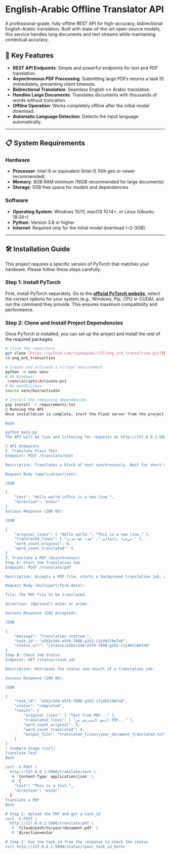 # English-Arabic Offline Translator API

A professional-grade, fully offline REST API for high-accuracy, bidirectional English-Arabic translation. Built with state-of-the-art open-source models, this service handles long documents and text streams while maintaining contextual accuracy.

## 🚀 Key Features

-   **REST API Endpoints**: Simple and powerful endpoints for text and PDF translation.
-   **Asynchronous PDF Processing**: Submitting large PDFs returns a task ID immediately, preventing client timeouts.
-   **Bidirectional Translation**: Seamless English ↔ Arabic translation.
-   **Handles Large Documents**: Translates documents with thousands of words without truncation.
-   **Offline Operation**: Works completely offline after the initial model download.
-   **Automatic Language Detection**: Detects the input language automatically.

---
## 📋 System Requirements

### Hardware
-   **Processor**: Intel i5 or equivalent (Intel i5 10th gen or newer recommended)
-   **Memory**: 8GB RAM minimum (16GB recommended for large documents)
-   **Storage**: 5GB free space for models and dependencies

### Software
-   **Operating System**: Windows 10/11, macOS 10.14+, or Linux (Ubuntu 18.04+)
-   **Python**: Version 3.8 or higher
-   **Internet**: Required only for the initial model download (~2-3GB).

---
## 🛠 Installation Guide

This project requires a specific version of PyTorch that matches your hardware. Please follow these steps carefully.

### Step 1: Install PyTorch
First, install PyTorch separately. Go to the **[official PyTorch website](https://pytorch.org/get-started/locally/)**, select the correct options for your system (e.g., Windows, Pip, CPU or CUDA), and run the command they provide. This ensures maximum compatibility and performance.

### Step 2: Clone and Install Project Dependencies
Once PyTorch is installed, you can set up the project and install the rest of the required packages.

```bash
# Clone the repository
git clone [https://github.com/jaydeepahir737/eng_arb_transaltion.git](https://github.com/jaydeepahir737/eng_arb_transaltion.git)
cd eng_arb_transaltion

# Create and activate a virtual environment
python -m venv venv
# On Windows:
.\venv\Scripts\Activate.ps1
# On macOS/Linux:
source venv/bin/activate

# Install the remaining dependencies
pip install -r requirements.txt
🎯 Running the API
Once installation is complete, start the Flask server from the project's root directory:

Bash

python main.py
The API will be live and listening for requests at http://127.0.0.1:5000.

📝 API Endpoints
1. Translate Plain Text
Endpoint: POST /translate/text

Description: Translates a block of text synchronously. Best for short-to-medium length text.

Request Body (application/json):

JSON

{
    "text": "Hello world.\nThis is a new line.",
    "direction": "en2ar"
}
Success Response (200 OK):

JSON

{
    "original_lines": [ "Hello world.", "This is a new line." ],
    "translated_lines": [ "مرحبا بالعالم.", "هذا خط جديد." ],
    "word_count_original": 6,
    "word_count_translated": 5
}
2. Translate a PDF (Asynchronous)
Step A: Start the Translation Job
Endpoint: POST /translate/pdf

Description: Accepts a PDF file, starts a background translation job, and returns a task ID immediately.

Request Body (multipart/form-data):

file: The PDF file to be translated.

direction: (Optional) en2ar or ar2en.

Success Response (202 Accepted):

JSON

{
    "message": "Translation started.",
    "task_id": "a1b2c3d4-e5f6-7890-g1h2-i3j4k5l6m7n8",
    "status_url": "/status/a1b2c3d4-e5f6-7890-g1h2-i3j4k5l6m7n8"
}
Step B: Check Job Status
Endpoint: GET /status/<task_id>

Description: Retrieves the status and result of a translation job.

Success Response (200 OK):

JSON

{
    "task_id": "a1b2c3d4-e5f6-7890-g1h2-i3j4k5l6m7n8",
    "status": "completed",
    "result": {
        "original_lines": [ "Text from PDF..." ],
        "translated_lines": [ "النص المترجم من PDF..." ],
        "word_count_original": 3,
        "word_count_translated": 4,
        "output_file": "translated_files\\your_document_translated.txt"
    }
}
💡 Example Usage (curl)
Translate Text
Bash

curl -X POST \
  http://127.0.0.1:5000/translate/text \
  -H 'Content-Type: application/json' \
  -d '{
    "text": "This is a test.",
    "direction": "en2ar"
  }'
Translate a PDF
Bash

# Step 1: Upload the PDF and get a task_id
curl -X POST \
  http://127.0.0.1:5000/translate/pdf \
  -F 'file=@/path/to/your/document.pdf' \
  -F 'direction=en2ar'

# Step 2: Use the task_id from the response to check the status
curl http://127.0.0.1:5000/status/<your_task_id_here>






